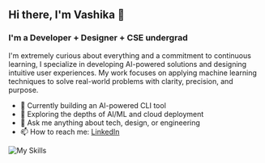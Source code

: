 ## Hi there, I'm Vashika 👋

### I'm a Developer + Designer + CSE undergrad

I'm extremely curious about everything and a commitment to continuous learning, I specialize in developing AI-powered solutions and designing intuitive user experiences. My work focuses on applying machine learning techniques to solve real-world problems with clarity, precision, and purpose.


- 🔭 Currently building an AI-powered CLI tool
- 🌱 Exploring the depths of AI/ML and cloud deployment
- 💬 Ask me anything about tech, design, or engineering
- 📫 How to reach me: [LinkedIn](https://www.linkedin.com/in/vashikatyagi11)


![My Skills](https://skillicons.dev/icons?i=py,html,css,go,mongodb,flask,sklearn,aws,pycharm,github,linkedin,powershell,figma,ps,xd&perline=11)